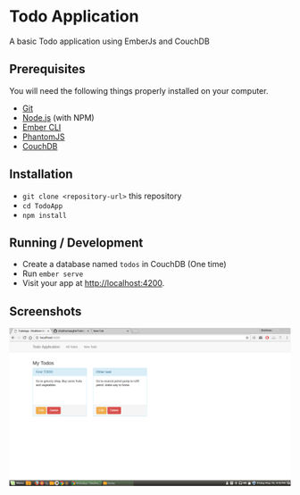 # Todo Application

A basic Todo application using EmberJs and CouchDB

## Prerequisites

You will need the following things properly installed on your computer.

* [Git](https://git-scm.com/)
* [Node.js](https://nodejs.org/) (with NPM)
* [Ember CLI](https://ember-cli.com/)
* [PhantomJS](http://phantomjs.org/)
* [CouchDB](http://couchdb.apache.org/)

## Installation

* `git clone <repository-url>` this repository
* `cd TodoApp`
* `npm install`

## Running / Development

* Create a database named `todos` in CouchDB (One time)
* Run `ember serve`
* Visit your app at [http://localhost:4200](http://localhost:4200).

## Screenshots

![Alt text](/screenshots/main-screen-image.png?raw=true "Screenshot Main Screen")

